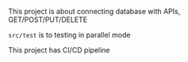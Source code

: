This project is about connecting database with APIs, GET/POST/PUT/DELETE

`src/test` is to testing in parallel mode

This project has CI/CD pipeline
